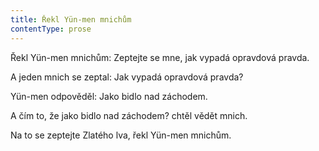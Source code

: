 ```yaml
---
title: Řekl Yün-men mnichům
contentType: prose
---
```


Řekl Yün-men mnichům: Zeptejte se mne, jak vypadá opravdová pravda.

A jeden mnich se zeptal: Jak vypadá opravdová pravda?

Yün-men odpověděl: Jako bidlo nad záchodem.

A čím to, že jako bidlo nad záchodem? chtěl vědět mnich.

Na to se zeptejte Zlatého lva, řekl Yün-men mnichům.
